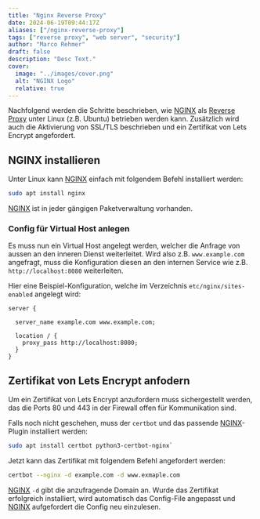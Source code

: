```yaml
---
title: "Nginx Reverse Proxy"
date: 2024-06-19T09:44:17Z
aliases: ["/nginx-reverse-proxy"]
tags: ["reverse proxy", "web server", "security"]
author: "Marco Rehmer"
draft: false
description: "Desc Text."
cover:
  image: "../images/cover.png"
  alt: "NGINX Logo"
  relative: true
---
```


Nachfolgend werden die Schritte beschrieben, wie [NGINX](/glossary/nginx) als [Reverse Proxy](/glossary/reverse-proxy) unter Linux (z.B. Ubuntu) betrieben werden kann. Zusätzlich wird auch die Aktivierung von SSL/TLS beschrieben und ein Zertifikat von Lets Encrypt angefordert.

## NGINX installieren

Unter Linux kann [NGINX](/glossary/nginx) einfach mit folgendem Befehl installiert werden:

```sh
sudo apt install nginx
```

[NGINX](/glossary/nginx) ist in jeder gängigen Paketverwaltung vorhanden.

### Config für Virtual Host anlegen

Es muss nun ein Virtual Host angelegt werden, welcher die Anfrage von aussen an den inneren Dienst weiterleitet. Wird also z.B. `www.example.com` angefragt, muss die Konfiguration diesen an den internen Service wie z.B. `http://localhost:8080` weiterleiten.

Hier eine Beispiel-Konfiguration, welche im Verzeichnis `etc/nginx/sites-enabled` angelegt wird:

```nginx
server {

  server_name example.com www.example.com;

  location / {
    proxy_pass http://localhost:8080;
  }
}
```

## Zertifikat von Lets Encrypt anfodern

Um ein Zertifikat von Lets Encrypt anzufordern muss sichergestellt werden, das die Ports 80 und 443 in der Firewall offen für Kommunikation sind.

Falls noch nicht geschehen, muss der `certbot` und das passende [NGINX](/glossary/nginx)-Plugin installiert werden:

```sh
sudo apt install certbot python3-certbot-nginx`
```

Jetzt kann das Zertifikat mit folgendem Befehl angefordert werden:

```sh
certbot --nginx -d example.com -d www.exmaple.com
```

[NGINX](/glossary/nginx)
`-d` gibt die anzufragende Domain an. Wurde das Zertifikat erfolgreich installiert, wird automatisch das Config-File angepasst und [NGINX](/glossary/nginx) aufgefordert die Config neu einzulesen.
